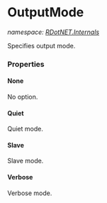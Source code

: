 ﻿# OutputMode
_namespace: [RDotNET.Internals](./index.md)_

Specifies output mode.




### Properties

#### None
No option.
#### Quiet
Quiet mode.
#### Slave
Slave mode.
#### Verbose
Verbose mode.
